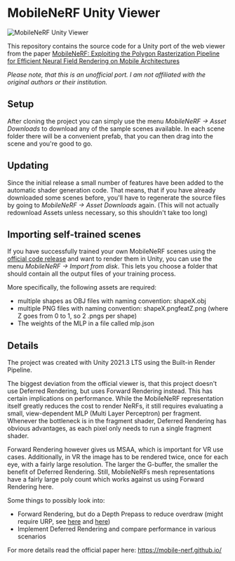 # MobileNeRF Unity Viewer

![MobileNeRF Unity Viewer](https://user-images.githubusercontent.com/26555424/230574173-4f6ed62e-2c58-4b90-a350-378df73b97c8.gif)

This repository contains the source code for a Unity port of the web viewer from the paper [MobileNeRF: Exploiting the Polygon Rasterization Pipeline for Efficient Neural Field Rendering on Mobile Architectures](https://mobile-nerf.github.io/)

*Please note, that this is an unofficial port. I am not affiliated with the original authors or their institution.*

## Setup

After cloning the project you can simply use the menu *MobileNeRF -> Asset Downloads* to download any of the sample scenes available.
In each scene folder there will be a convenient prefab, that you can then drag into the scene and you're good to go.

## Updating

Since the initial release a small number of features have been added to the automatic shader generation code.
That means, that if you have already downloaded some scenes before, you'll have to regenerate the source files by going to *MobileNeRF -> Asset Downloads* again.
(This will not actually redownload Assets unless necessary, so this shouldn't take too long)

## Importing self-trained scenes

If you have successfully trained your own MobileNeRF scenes using the [official code release](https://github.com/google-research/jax3d/tree/main/jax3d/projects/mobilenerf) and want to render them in Unity, you can use the menu *MobileNeRF -> Import from disk*.
This lets you choose a folder that should contain all the output files of your training process.

More specifically, the following assets are required:
- multiple shapes as OBJ files with naming convention: shapeX.obj
- multiple PNG files with naming convention: shapeX.pngfeatZ.png (where Z goes from 0 to 1, so 2 .pngs per shape)
- The weights of the MLP in a file called mlp.json

## Details

The project was created with Unity 2021.3 LTS using the Built-in Render Pipeline.

The biggest deviation from the official viewer is, that this project doesn't use Deferred Rendering, but uses Forward Rendering instead.
This has certain implications on performance.
While the MobileNeRF representation itself greatly reduces the cost to render NeRFs, it still requires evaluating a small, view-dependent MLP (Multi Layer Perceptron) per fragment. Whenever the bottleneck is in the fragment shader, Deferred Rendering has obvious advantages, as each pixel only needs to run a single fragment shader. 

Forward Rendering however gives us MSAA, which is important for VR use cases. Additionally, in VR the image has to be rendered twice, once for each eye, with a fairly large resolution. The larger the G-buffer, the smaller the benefit of Deferred Rendering. Still, MobileNeRFs mesh representations have a fairly large poly count which works against us using Forward Rendering here. 

Some things to possibly look into:
* Forward Rendering, but do a Depth Prepass to reduce overdraw (might require URP, see [here](https://forum.unity.com/threads/need-clarification-on-urps-use-of-the-depth-prepass.1004577/) and [here](https://gist.github.com/aras-p/5e3aa6f81c543ca74e3ae296c72ffcaf))
* Implement Deferred Rendering and compare performance in various scenarios


For more details read the official paper here: https://mobile-nerf.github.io/
